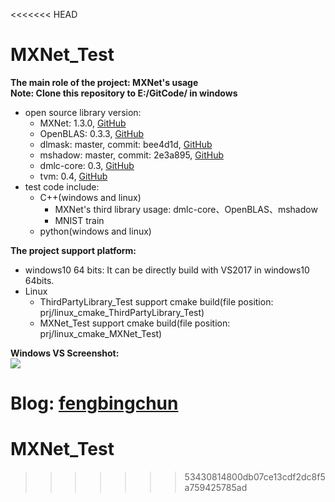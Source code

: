 <<<<<<< HEAD
# MXNet_Test
**The main role of the project: MXNet's usage**  
**Note: Clone this repository to E:/GitCode/ in windows**
- open source library version:
	- MXNet: 1.3.0, [GitHub](https://github.com/apache/incubator-mxnet/releases)
	- OpenBLAS: 0.3.3, [GitHub](https://github.com/xianyi/OpenBLAS/releases)
	- dlmask: master, commit: bee4d1d, [GitHub](https://github.com/dmlc/dlpack)
	- mshadow: master, commit: 2e3a895, [GitHub](https://github.com/dmlc/mshadow)
	- dmlc-core: 0.3, [GitHub](https://github.com/dmlc/dmlc-core/releases)
	- tvm: 0.4, [GitHub](https://github.com/dmlc/tvm/releases)
- test code include:
	- C++(windows and linux)
		- MXNet's third library usage: dmlc-core、OpenBLAS、mshadow
		- MNIST train
	- python(windows and linux)

**The project support platform:** 
- windows10 64 bits: It can be directly build with VS2017 in windows10 64bits.
- Linux 
	- ThirdPartyLibrary_Test support cmake build(file position: prj/linux_cmake_ThirdPartyLibrary_Test)
	- MXNet_Test support cmake build(file position: prj/linux_cmake_MXNet_Test)

**Windows VS Screenshot:**  
![](https://github.com/fengbingchun/MXNet_Test/blob/master/prj/x86_x64/Screenshot.png)

**Blog:** [fengbingchun](https://blog.csdn.net/fengbingchun/article/category/8523737)
=======
# MXNet_Test
>>>>>>> 53430814800db07ce13cdf2dc8f5a759425785ad
